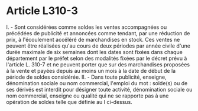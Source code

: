 # Article L310-3

I. - Sont considérées comme soldes les ventes accompagnées ou précédées de publicité et annoncées comme tendant, par une réduction de prix, à l'écoulement accéléré de marchandises en stock.   Ces ventes ne peuvent être réalisées qu'au cours de deux périodes par année civile d'une durée maximale de six semaines dont les dates sont fixées dans chaque département par le préfet selon des modalités fixées par le décret prévu à l'article L. 310-7 et ne peuvent porter que sur des marchandises proposées à la vente et payées depuis au moins un mois à la date de début de la période de soldes considérée.   II. - Dans toute publicité, enseigne, dénomination sociale ou nom commercial, l'emploi du mot : solde(s) ou de ses dérivés est interdit pour désigner toute activité, dénomination sociale ou nom commercial, enseigne ou qualité qui ne se rapporte pas à une opération de soldes telle que définie au I ci-dessus.